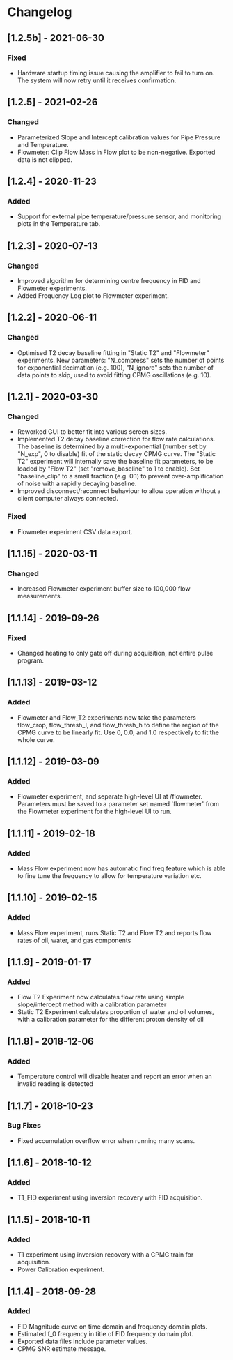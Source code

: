 # Changelog

## [1.2.5b] - 2021-06-30
### Fixed
- Hardware startup timing issue causing the amplifier to fail to turn on.
The system will now retry until it receives confirmation.

## [1.2.5] - 2021-02-26
### Changed
- Parameterized Slope and Intercept calibration values for Pipe Pressure and Temperature.
- Flowmeter: Clip Flow Mass in Flow plot to be non-negative. Exported data is not clipped.

## [1.2.4] - 2020-11-23
### Added
- Support for external pipe temperature/pressure sensor, and monitoring plots in the Temperature tab.

## [1.2.3] - 2020-07-13
### Changed
- Improved algorithm for determining centre frequency in FID and Flowmeter experiments.
- Added Frequency Log plot to Flowmeter experiment.

## [1.2.2] - 2020-06-11
### Changed
- Optimised T2 decay baseline fitting in "Static T2" and "Flowmeter" experiments. New parameters:
"N\_compress" sets the number of points for exponential decimation (e.g. 100),
"N\_ignore" sets the number of data points to skip, used to avoid fitting CPMG oscillations (e.g. 10).

## [1.2.1] - 2020-03-30
### Changed
- Reworked GUI to better fit into various screen sizes.
- Implemented T2 decay baseline correction for flow rate calculations.
The baseline is determined by a multi-exponential (number set by "N\_exp", 0 to disable) fit of the static decay CPMG curve.
The "Static T2" experiment will internally save the baseline fit parameters, to be loaded by "Flow T2" (set "remove\_baseline" to 1 to enable).
Set "baseline\_clip" to a small fraction (e.g. 0.1) to prevent over-amplification of noise with a rapidly decaying baseline.
- Improved disconnect/reconnect behaviour to allow operation without a client computer always connected.

### Fixed
- Flowmeter experiment CSV data export.

## [1.1.15] - 2020-03-11
### Changed
- Increased Flowmeter experiment buffer size to 100,000 flow measurements.

## [1.1.14] - 2019-09-26
### Fixed
- Changed heating to only gate off during acquisition, not entire pulse program.

## [1.1.13] - 2019-03-12
### Added
- Flowmeter and Flow\_T2 experiments now take the parameters flow\_crop,
  flow\_thresh\_l, and flow\_thresh\_h to define the region of the CPMG curve
  to be linearly fit. Use 0, 0.0, and 1.0 respectively to fit the whole curve.


## [1.1.12] - 2019-03-09
### Added
- Flowmeter experiment, and separate high-level UI at /flowmeter.
  Parameters must be saved to a parameter set named 'flowmeter' from the
  Flowmeter experiment for the high-level UI to run.

## [1.1.11] - 2019-02-18
### Added
- Mass Flow experiment now has automatic find freq feature which is
  able to fine tune the frequency to allow for temperature variation etc.

## [1.1.10] - 2019-02-15
### Added
- Mass Flow experiment, runs Static T2 and Flow T2
  and reports flow rates of oil, water, and gas components

## [1.1.9] - 2019-01-17
### Added
- Flow T2 Experiment now calculates flow rate using simple slope/intercept
  method with a calibration parameter
- Static T2 Experiment calculates proportion of water and oil volumes, with a
  calibration parameter for the different proton density of oil

## [1.1.8] - 2018-12-06
### Added
- Temperature control will disable heater and report an error when an invalid
reading is detected

## [1.1.7] - 2018-10-23
### Bug Fixes
- Fixed accumulation overflow error when running many scans.

## [1.1.6] - 2018-10-12
### Added
- T1\_FID experiment using inversion recovery with FID acquisition.

## [1.1.5] - 2018-10-11
### Added
- T1 experiment using inversion recovery with a CPMG train for acquisition.
- Power Calibration experiment.

## [1.1.4] - 2018-09-28
### Added
- FID Magnitude curve on time domain and frequency domain plots.
- Estimated f\_0 frequency in title of FID frequency domain plot.
- Exported data files include parameter values.
- CPMG SNR estimate message.
